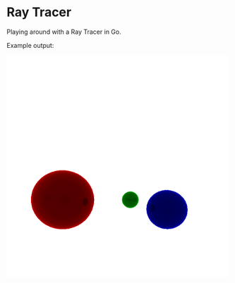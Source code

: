 # Ray Tracer

Playing around with a Ray Tracer in Go.

Example output:

![Example image](example.png)